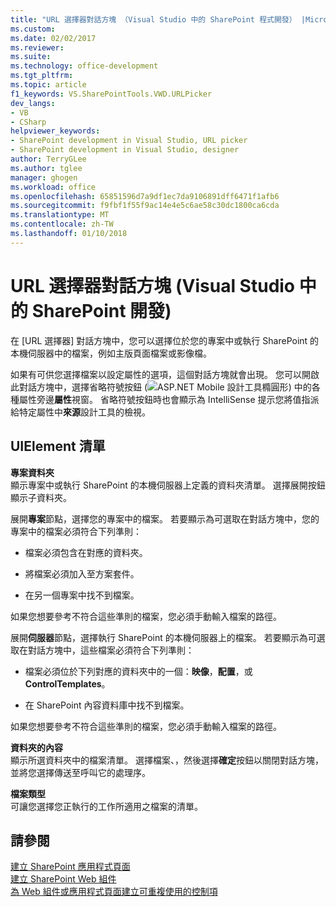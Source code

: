 ```yaml
---
title: "URL 選擇器對話方塊 （Visual Studio 中的 SharePoint 程式開發） |Microsoft 文件"
ms.custom: 
ms.date: 02/02/2017
ms.reviewer: 
ms.suite: 
ms.technology: office-development
ms.tgt_pltfrm: 
ms.topic: article
f1_keywords: VS.SharePointTools.VWD.URLPicker
dev_langs:
- VB
- CSharp
helpviewer_keywords:
- SharePoint development in Visual Studio, URL picker
- SharePoint development in Visual Studio, designer
author: TerryGLee
ms.author: tglee
manager: ghogen
ms.workload: office
ms.openlocfilehash: 65851596d7a9df1ec7da9106891dff6471f1afb6
ms.sourcegitcommit: f9fbf1f55f9ac14e4e5c6ae58c30dc1800ca6cda
ms.translationtype: MT
ms.contentlocale: zh-TW
ms.lasthandoff: 01/10/2018
---
```

# <a name="url-picker-dialog-box-sharepoint-development-in-visual-studio"></a>URL 選擇器對話方塊 (Visual Studio 中的 SharePoint 開發)
  在 [URL 選擇器] 對話方塊中，您可以選擇位於您的專案中或執行 SharePoint 的本機伺服器中的檔案，例如主版頁面檔案或影像檔。  
  
 如果有可供您選擇檔案以設定屬性的選項，這個對話方塊就會出現。 您可以開啟此對話方塊中，選擇省略符號按鈕 (![ASP.NET Mobile 設計工具橢圓形](../sharepoint/media/mwellipsis.gif "ASP.NET Mobile 設計工具橢圓形")) 中的各種屬性旁邊**屬性**視窗。 省略符號按鈕時也會顯示為 IntelliSense 提示您將值指派給特定屬性中**來源**設計工具的檢視。  
  
## <a name="uielement-list"></a>UIElement 清單  
 **專案資料夾**  
 顯示專案中或執行 SharePoint 的本機伺服器上定義的資料夾清單。 選擇展開按鈕顯示子資料夾。  
  
 展開**專案**節點，選擇您的專案中的檔案。 若要顯示為可選取在對話方塊中，您的專案中的檔案必須符合下列準則：  
  
-   檔案必須包含在對應的資料夾。  
  
-   將檔案必須加入至方案套件。  
  
-   在另一個專案中找不到檔案。  
  
 如果您想要參考不符合這些準則的檔案，您必須手動輸入檔案的路徑。  
  
 展開**伺服器**節點，選擇執行 SharePoint 的本機伺服器上的檔案。 若要顯示為可選取在對話方塊中，這些檔案必須符合下列準則：  
  
-   檔案必須位於下列對應的資料夾中的一個：**映像**，**配置**，或**ControlTemplates**。  
  
-   在 SharePoint 內容資料庫中找不到檔案。  
  
 如果您想要參考不符合這些準則的檔案，您必須手動輸入檔案的路徑。  
  
 **資料夾的內容**  
 顯示所選資料夾中的檔案清單。 選擇檔案、，然後選擇**確定**按鈕以關閉對話方塊，並將您選擇傳送至呼叫它的處理序。  
  
 **檔案類型**  
 可讓您選擇您正執行的工作所適用之檔案的清單。  
  
## <a name="see-also"></a>請參閱  
 [建立 SharePoint 應用程式頁面](../sharepoint/creating-application-pages-for-sharepoint.md)   
 [建立 SharePoint Web 組件](../sharepoint/creating-web-parts-for-sharepoint.md)   
 [為 Web 組件或應用程式頁面建立可重複使用的控制項](../sharepoint/creating-reusable-controls-for-web-parts-or-application-pages.md)   
  
  